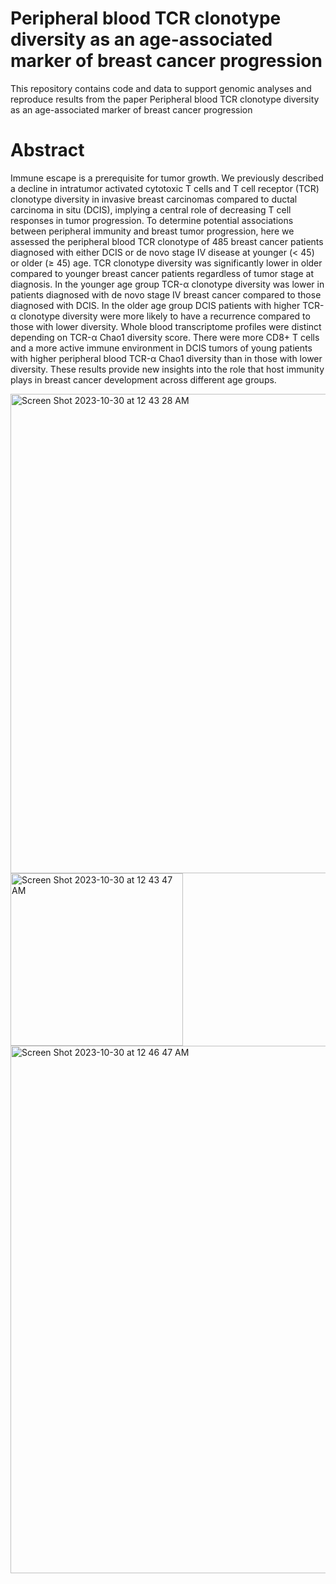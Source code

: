 # Peripheral blood TCR clonotype diversity as an age-associated marker of breast cancer progression


This repository contains code and data  to support genomic analyses and reproduce results from the paper Peripheral blood TCR clonotype diversity as an age-associated marker of breast cancer progression


# Abstract
Immune escape is a prerequisite for tumor growth. We previously described a decline in intratumor activated cytotoxic T cells and T cell receptor (TCR) clonotype diversity in invasive breast carcinomas compared to ductal carcinoma in situ (DCIS), implying a central role of decreasing T cell responses in tumor progression. To determine potential associations between peripheral immunity and breast tumor progression, here we assessed the peripheral blood TCR clonotype of 485 breast cancer patients diagnosed with either DCIS or de novo stage IV disease at younger (< 45) or older (≥ 45) age. TCR clonotype diversity was significantly lower in older compared to younger breast cancer patients regardless of tumor stage at diagnosis. In the younger age group TCR-α clonotype diversity was lower in patients diagnosed with de novo stage IV breast cancer compared to those diagnosed with DCIS. In the older age group DCIS patients with higher TCR-α clonotype diversity were more likely to have a recurrence compared to those with lower diversity. Whole blood transcriptome profiles were distinct depending on TCR-α Chao1 diversity score. There were more CD8+ T cells and a more active immune environment in DCIS tumors of young patients with higher peripheral blood TCR-α Chao1 diversity than in those with lower diversity. These results provide new insights into the role that host immunity plays in breast cancer development across different age groups.

<img width="767" alt="Screen Shot 2023-10-30 at 12 43 28 AM" src="https://github.com/Michorlab/TCRSeqBC/assets/105239458/f7d48e74-1093-4556-9919-b7cb076c52b8"> <img width="276" alt="Screen Shot 2023-10-30 at 12 43 47 AM" src="https://github.com/Michorlab/TCRSeqBC/assets/105239458/cce65fbe-4d1c-4769-b4f7-f7540871f4d0">
<img width="844" alt="Screen Shot 2023-10-30 at 12 46 47 AM" src="https://github.com/Michorlab/TCRSeqBC/assets/105239458/df5ec996-898a-47bf-92ff-2a59187e5c02">

